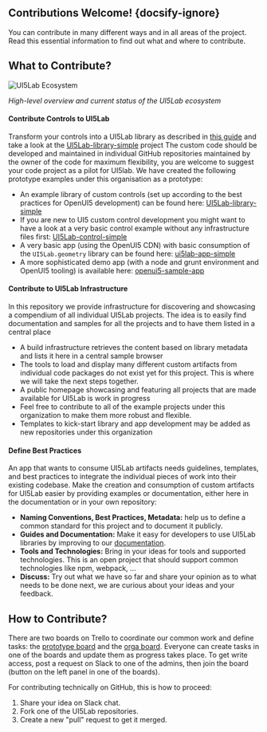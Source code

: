 ## Contributions Welcome! {docsify-ignore}

You can contribute in many different ways and in all areas of the project.
Read this essential information to find out what and where to contribute.

## What to Contribute?

![UI5Lab Ecosystem](../media/UI5LabOverview.png)

*High-level overview and current status of the UI5Lab ecosystem*

#### Contribute Controls to UI5Lab

Transform your controls into a UI5Lab library as described in [this guide](how_to/contribute_custom_control_library.md) and take a look at the [UI5Lab-library-simple](https://github.com/UI5Lab/UI5Lab-library-simple) project
The custom code should be developed and maintained in individual GitHub repositories maintained by the owner of the code for maximum flexibility, you are welcome to suggest your code project as a pilot for UI5lab. We have created the following prototype examples under this organisation as a prototype:

  * An example library of custom controls (set up according to the best practices for OpenUI5 development) can be found here:
   [UI5Lab-library-simple](https://github.com/openui5/UI5Lab-library-simple)
  * If you are new to UI5 custom control development you might want to have a look at a very basic control example without any infrastructure files first:
   [UI5Lab-control-simple](https://github.com/openui5/UI5Lab-control-simple)
  * A very basic app (using the OpenUI5 CDN) with basic consumption of the `UI5Lab.geometry` library can be found here:
   [ui5lab-app-simple](https://github.com/openui5/UI5Lab-app-simple)
  * A more sophisticated demo app (with a node and grunt environment and OpenUI5 tooling) is available here:
   [openui5-sample-app](https://github.com/sap/openui5-sample-app)

#### Contribute to UI5Lab Infrastructure

In this repository we provide infrastructure for discovering and showcasing a compendium of all individual UI5Lab projects. The idea is to easily find documentation and samples for all the projects and to have them listed in a central place

  * A build infrastructure retrieves the content based on library metadata and lists it here in a central sample browser
  * The tools to load and display many different custom artifacts from individual code packages do not exist yet for this project. This is where we will take the next steps together.
  * A public homepage showcasing and featuring all projects that are made available for UI5Lab is work in progress
  * Feel free to contribute to all of the example projects under this organization to make them more robust and flexible.
  * Templates to kick-start library and app development may be added as new repositories under this organization

#### Define Best Practices

An app that wants to consume UI5Lab artifacts needs guidelines, templates, and best practices to integrate the individual pieces of work into their existing codebase.
Make the creation and consumption of custom artifacts for UI5Lab easier by providing examples or documentation, either here in the documentation or in your own repository:

  * **Naming Conventions, Best Practices, Metadata:** help us to define a common standard for this project and to document it publicly.
  * **Guides and Documentation:** Make it easy for developers to use UI5Lab libraries by improving to our [documentation](https://github.com/UI5Lab/UI5Lab-central/blob/master/docs).
  * **Tools and Technologies:** Bring in your ideas for tools and supported technologies. This is an open project that should support common technologies like npm, webpack, ...
  * **Discuss:** Try out what we have so far and share your opinion as to what needs to be done next, we are curious about your ideas and your feedback.

## How to Contribute?

There are two boards on Trello to coordinate our common work and define tasks: the [prototype board](https://trello.com/b/gFQs9ARW/prototype) and the [orga board](https://trello.com/b/v8thvLem/orga). Everyone can create tasks in one of the boards and update them as progress takes place. To get write access, post a request on Slack to one of the admins, then join the board (button on the left panel in one of the boards).

For contributing technically on GitHub, this is how to proceed:

1. Share your idea on Slack chat.
2. Fork one of the UI5Lab repositories.  
3. Create a new "pull" request to get it merged.
